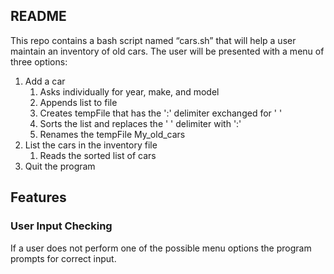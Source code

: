 ## README

This repo contains a bash script named “cars.sh” that will help a user maintain an inventory of old cars. The user will be presented with a menu of three options:
1. Add a car  
    1. Asks individually for year, make, and model  
    2. Appends list to file  
    3. Creates tempFile that has the ':' delimiter exchanged for ' '  
    4. Sorts the list and replaces the ' ' delimiter with ':'  
    5. Renames the tempFile My_old_cars  
2. List the cars in the inventory file  
    1. Reads the sorted list of cars  
3. Quit the program  

## Features
### User Input Checking
If a user does not perform one of the possible menu options the program prompts for correct input.
